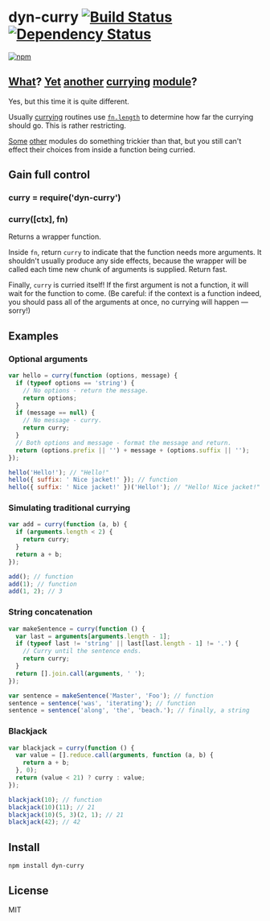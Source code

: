 # dyn-curry [![Build Status][travis-badge]][travis] [![Dependency Status][david-badge]][david]

[![npm](https://nodei.co/npm/dyn-curry.png)](https://nodei.co/npm/dyn-curry/)

[travis]: https://travis-ci.org/eush77/dyn-curry
[travis-badge]: https://travis-ci.org/eush77/dyn-curry.svg
[david]: https://david-dm.org/eush77/dyn-curry
[david-badge]: https://david-dm.org/eush77/dyn-curry.png

## [What](https://www.npmjs.org/search?q=curry)? [Yet](https://www.npmjs.org/package/curry) [another](https://www.npmjs.org/package/dot-curry) [currying](https://www.npmjs.org/package/curry-di) [module](https://www.npmjs.org/package/underscorify)?

Yes, but this time it is quite different.

Usually [currying](https://en.wikipedia.org/wiki/Currying) routines use [`fn.length`](https://developer.mozilla.org/en-US/docs/Web/JavaScript/Reference/Global_Objects/Function/length) to determine how far the currying should go. This is rather restricting.

[Some](https://www.npmjs.org/package/curry-di) [other](https://www.npmjs.org/package/underscorify) modules do something trickier than that, but you still can't effect their choices from inside a function being curried.

## Gain full control

### curry = require('dyn-curry')
### curry([ctx], fn)

Returns a wrapper function.

Inside `fn`, return `curry` to indicate that the function needs more arguments. It shouldn't usually produce any side effects, because the wrapper will be called each time new chunk of arguments is supplied. Return fast.

Finally, `curry` is curried itself! If the first argument is not a function, it will wait for the function to come. (Be careful: if the context is a function indeed, you should pass all of the arguments at once, no currying will happen — sorry!)

## Examples

### Optional arguments

```js
var hello = curry(function (options, message) {
  if (typeof options == 'string') {
    // No options - return the message.
    return options;
  }
  if (message == null) {
    // No message - curry.
    return curry;
  }
  // Both options and message - format the message and return.
  return (options.prefix || '') + message + (options.suffix || '');
});

hello('Hello!'); // "Hello!"
hello({ suffix: ' Nice jacket!' }); // function
hello({ suffix: ' Nice jacket!' })('Hello!'); // "Hello! Nice jacket!"
```

### Simulating traditional currying

```js
var add = curry(function (a, b) {
  if (arguments.length < 2) {
    return curry;
  }
  return a + b;
});

add(); // function
add(1); // function
add(1, 2); // 3
```

### String concatenation

```js
var makeSentence = curry(function () {
  var last = arguments[arguments.length - 1];
  if (typeof last != 'string' || last[last.length - 1] != '.') {
    // Curry until the sentence ends.
    return curry;
  }
  return [].join.call(arguments, ' ');
});

var sentence = makeSentence('Master', 'Foo'); // function
sentence = sentence('was', 'iterating'); // function
sentence = sentence('along', 'the', 'beach.'); // finally, a string
```

### Blackjack

```js
var blackjack = curry(function () {
  var value = [].reduce.call(arguments, function (a, b) {
    return a + b;
  }, 0);
  return (value < 21) ? curry : value;
});

blackjack(10); // function
blackjack(10)(11); // 21
blackjack(10)(5, 3)(2, 1); // 21
blackjack(42); // 42
```

## Install

```shell
npm install dyn-curry
```

## License

MIT
